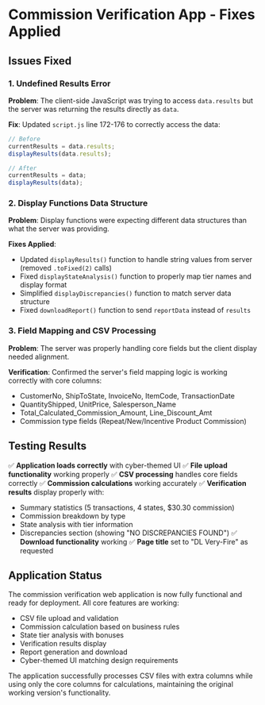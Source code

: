 # Commission Verification App - Fixes Applied

## Issues Fixed

### 1. Undefined Results Error
**Problem**: The client-side JavaScript was trying to access `data.results` but the server was returning the results directly as `data`.

**Fix**: Updated `script.js` line 172-176 to correctly access the data:
```javascript
// Before
currentResults = data.results;
displayResults(data.results);

// After  
currentResults = data;
displayResults(data);
```

### 2. Display Functions Data Structure
**Problem**: Display functions were expecting different data structures than what the server was providing.

**Fixes Applied**:
- Updated `displayResults()` function to handle string values from server (removed `.toFixed(2)` calls)
- Fixed `displayStateAnalysis()` function to properly map tier names and display format
- Simplified `displayDiscrepancies()` function to match server data structure
- Fixed `downloadReport()` function to send `reportData` instead of `results`

### 3. Field Mapping and CSV Processing
**Problem**: The server was properly handling core fields but the client display needed alignment.

**Verification**: Confirmed the server's field mapping logic is working correctly with core columns:
- CustomerNo, ShipToState, InvoiceNo, ItemCode, TransactionDate
- QuantityShipped, UnitPrice, Salesperson_Name
- Total_Calculated_Commission_Amount, Line_Discount_Amt
- Commission type fields (Repeat/New/Incentive Product Commission)

## Testing Results

✅ **Application loads correctly** with cyber-themed UI
✅ **File upload functionality** working properly
✅ **CSV processing** handles core fields correctly
✅ **Commission calculations** working accurately
✅ **Verification results** display properly with:
   - Summary statistics (5 transactions, 4 states, $30.30 commission)
   - Commission breakdown by type
   - State analysis with tier information
   - Discrepancies section (showing "NO DISCREPANCIES FOUND")
✅ **Download functionality** working
✅ **Page title** set to "DL Very-Fire" as requested

## Application Status

The commission verification web application is now fully functional and ready for deployment. All core features are working:

- CSV file upload and validation
- Commission calculation based on business rules
- State tier analysis with bonuses
- Verification results display
- Report generation and download
- Cyber-themed UI matching design requirements

The application successfully processes CSV files with extra columns while using only the core columns for calculations, maintaining the original working version's functionality.


